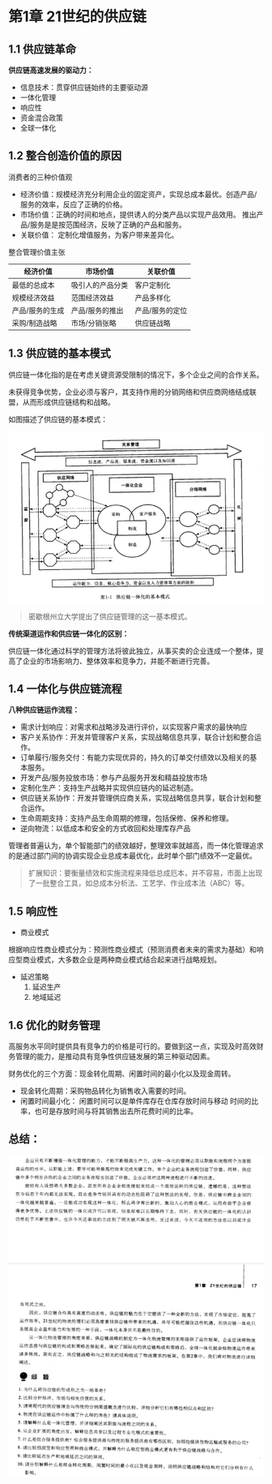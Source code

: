 # 第1章 21世纪的供应链

## 1.1 供应链革命

 **供应链高速发展的驱动力：**

- 信息技术：贯穿供应链始终的主要驱动源
- 一体化管理
- 响应性
- 资金混合政策
- 全球一体化



## 1.2 整合创造价值的原因



消费者的三种价值观

- 经济价值：规模经济充分利用企业的固定资产，实现总成本最优。创造产品/服务的效率，反应了正确的价格。
- 市场价值：正确的时间和地点，提供诱人的分类产品以实现产品效用。 推出产品/服务是是按范围经济，反映了正确的产品和服务。
- 关联价值： 定制化增值服务，为客户带来差异化。



整合管理价值主张

| 经济价值        | 市场价值         | 关联价值        |
| --------------- | ---------------- | --------------- |
| 最低的总成本    | 吸引人的产品分类 | 客户定制化      |
| 规模经济效益    | 范围经济效益     | 产品多样化      |
| 产品/服务的生成 | 产品/服务的推出  | 产品/服务的定位 |
| 采购/制造战略   | 市场/分销张略    | 供应链战略      |



## 1.3 供应链的基本模式

供应链一体化指的是在考虑关键资源受限制的情况下，多个企业之间的合作关系。

未获得竞争优势，企业必须与客户，其支持作用的分销网络和供应商网络结成联盟，从而形成供应链结构和战略。

如图描述了供应链的基本模式：

![image-20230403135215483](.\img\image-20230403135215483.png)



> 密歇根州立大学提出了供应链管理的这一基本模式。

**传统渠道运作和供应链一体化的区别：**

供应链一体化通过科学的管理方法将彼此独立，从事买卖的企业连成一个整体，提高了企业的市场影响力、整体效率和竞争力，并能不断进行完善。

## 1.4 一体化与供应链流程

**八种供应链运作流程：**

- 需求计划响应：对需求和战略涉及进行评价，以实现客户需求的最快响应
- 客户关系协作：开发并管理客户关系，实现战略信息共享，联合计划和整合运作。
- 订单履行/服务交付：有能力实现优异的，持久的订单交付绩效以及相关的基本服务。
- 开发产品/服务投放市场：参与产品服务开发和精益投放市场
- 定制化生产：支持生产战略并实现供应链内的延迟制造。
- 供应链关系协作：开发并管理供应商关系，实现战略信息共享，联合计划和整合运作。
- 生命周期支持：支持产品生命周期的修理，包括保修、保养和修理。
- 逆向物流：以低成本和安全的方式收回和处理库存产品

 管理者普遍认为，单个智能部门的绩效越好，整理效率就越高，而一体化管理追求的是通过部门间的协调实现企业总成本最优化，此时单个部门绩效不一定最优。

> 扩展知识：要衡量绩效和实施流程来降低总成厄本，并不容易，市面上出现了一批整合工具，如总成本分析法、工艺学、作业成本法（ABC）等。

## 1.5 响应性

- 商业模式

根据响应性商业模式分为：预测性商业模式（预测消费者未来的需求为基础）和响应型商业模式，大多数企业是两种商业模式结合起来进行战略规划。

- 延迟策略
  1. 延迟生产
  2. 地域延迟

## 1.6 优化的财务管理

高服务水平同时提供具有竞争力的价格是可行的。要做到这一点，实现及时高效财务管理的能力，是推动具有竞争性供应链发展的第三种驱动因素。

财务优化的三个方面：现金转化周期、闲置时间的最小化以及现金周转。



- 现金转化周期：采购物品转化为销售收入需要的时间。
- 闲置时间最小化： 闲置时间可以是单件库存在仓库存放时间与移动 时间的比率，也可是存放时间与将其销售出去所花费时间的比率。



## 总结：



![image-20230403145747674](.\img\image-20230403145747674.png)